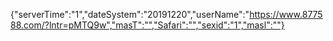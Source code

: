 {"serverTime":"1","dateSystem":"20191220","userName":"https://www.877588.com/?lntr=pMTQ9w","masT":"","Safari":"","sexid":"1","masl":""}
